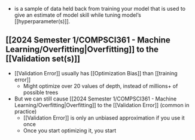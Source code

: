 - is a sample of data held back from training your model that is used to give an estimate of model skill while tuning model’s [[hyperparameter(s)]].

## [[2024 Semester 1/COMPSCI361 - Machine Learning/Overfitting|Overfitting]] to the [[Validation set(s)]]
- [[Validation Error]] usually has [[Optimization Bias]] than [[training error]]
	- Might optimize over 20 values of depth, instead of millions+ of possible trees
- But we can still cause [[2024 Semester 1/COMPSCI361 - Machine Learning/Overfitting|Overfitting]] to the [[Validation Error]] (common in practice)
	- [[Validation Error]] is only an unbiased approximation if you use it once
	- Once you start optimizing it, you start 